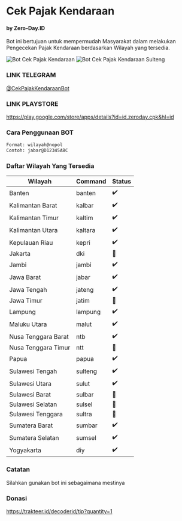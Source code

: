 # Cek Pajak Kendaraan
#### by Zero-Day.ID

Bot ini bertujuan untuk mempermudah Masyarakat dalam melakukan Pengecekan Pajak Kendaraan berdasarkan Wilayah yang tersedia.

![Bot Cek Pajak Kendaraan](https://img001.prntscr.com/file/img001/lVL2H2mfRP6YkwtwVeg6PQ.png)
![Bot Cek Pajak Kendaraan Sulteng](https://img001.prntscr.com/file/img001/Psyd5R4RSLabgiA3rJU4CQ.png)

### LINK TELEGRAM
[@CekPajakKendaraanBot](https://t.me/CekPajakKendaraanBot)

### LINK PLAYSTORE
https://play.google.com/store/apps/details?id=id.zeroday.cpk&hl=id

### Cara Penggunaan BOT

```bash
Format: wilayah@nopol
Contoh: jabar@D12345ABC
```

### Daftar Wilayah Yang Tersedia

| Wilayah | Command | Status |
| ------- | ------ | ------ |
| Banten | banten | :heavy_check_mark: |
| Kalimantan Barat | kalbar | :heavy_check_mark: |
| Kalimantan Timur | kaltim | :heavy_check_mark: |
| Kalimantan Utara | kaltara | :heavy_check_mark: |
| Kepulauan Riau | kepri | :heavy_check_mark: |
| Jakarta | dki | :construction: |
| Jambi | jambi | :heavy_check_mark: |
| Jawa Barat | jabar | :heavy_check_mark: |
| Jawa Tengah | jateng | :heavy_check_mark: |
| Jawa Timur | jatim | :construction: |
| Lampung | lampung | :heavy_check_mark: |
| Maluku Utara | malut | :heavy_check_mark: |
| Nusa Tenggara Barat | ntb | :heavy_check_mark: |
| Nusa Tenggara Timur | ntt | :construction: |
| Papua | papua | :heavy_check_mark: |
| Sulawesi Tengah | sulteng | :heavy_check_mark: |
| Sulawesi Utara | sulut | :heavy_check_mark: |
| Sulawesi Barat | sulbar | :construction: |
| Sulawesi Selatan | sulsel | :construction: |
| Sulawesi Tenggara | sultra | :construction: |
| Sumatera Barat | sumbar | :heavy_check_mark: |
| Sumatera Selatan | sumsel | :heavy_check_mark: |
| Yogyakarta | diy | :heavy_check_mark: |

### Catatan

Silahkan gunakan bot ini sebagaimana mestinya

### Donasi
https://trakteer.id/decoderid/tip?quantity=1
